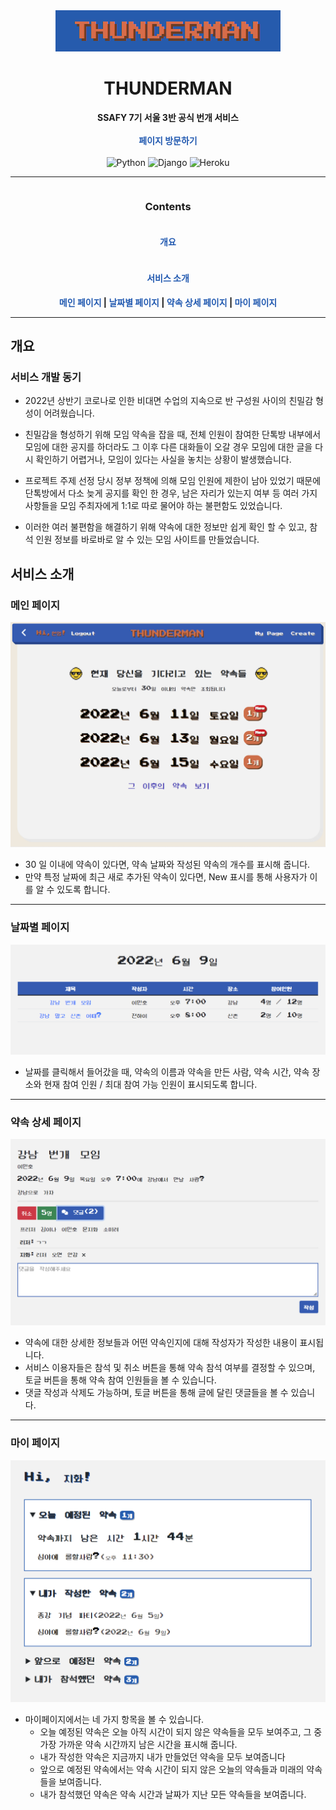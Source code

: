 <div align='center'>
    <img src="README.assets/Animation.gif">
</div>


<div align='center'>
  <h1>
    THUNDERMAN
  </h1>
</div>
<div align='center'>
  <strong>
    SSAFY 7기 서울 3반 공식 번개 서비스
  </strong>
</div>
<br>
<div align='center'><strong><a href='https://thunderman.herokuapp.com/' style='text-decoration: none; color: #2159B0;'>페이지 방문하기</a></strong></div>
<br>
<div align='center'>
     <img alt="Python" src ="https://img.shields.io/badge/Python-FFE15F.svg?&style=for-the-badge&logo=Python&logoColor=3776AB"/>
    <img alt="Django" src ="https://img.shields.io/badge/Django-092E20.svg?&style=for-the-badge&logo=Django&logoColor=white"/>
    <img alt="Heroku" src ="https://img.shields.io/badge/Heroku-430098.svg?&style=for-the-badge&logo=Heroku&logoColor=white"/>
</div>


<hr>

<div align='center'>
  <div style='display: flex; justify-content: center;'>
     <h3>
       Contents  
     </h3> 
  </div>
  <div style='display: flex; flex-direction: column; justify-content: center; align-items: center; '>
   	<div>
        <h4>
          <a style="text-decoration: none; color: #2159B0;" href="#개요">개요</a>
        </h4>
    </div>
    <div>
      <h4>
        <a style="text-decoration: none; color: #2159B0;" href="#서비스-소개">서비스 소개</a> 
      </h4>
    </div>
    <div align='center'>
      <strong>
        <a style="text-decoration: none; color: #2159B0;" href="#메인-페이지">메인 페이지</a> |
        <a style="text-decoration: none; color: #2159B0;" href="#날짜별-페이지">날짜별 페이지</a> |
        <a style="text-decoration: none; color: #2159B0;" href="#약속-상세-페이지">약속 상세 페이지</a> |
        <a style="text-decoration: none; color: #2159B0;" href="#마이-페이지">마이 페이지</a>
      </strong>
    </div>
  </div>
</div>



<hr>



##  개요

### 서비스 개발 동기

* 2022년 상반기 코로나로 인한 비대면 수업의 지속으로 반 구성원 사이의 친밀감 형성이 어려웠습니다.
* 친밀감을 형성하기 위해 모임 약속을 잡을 때, 전체 인원이 참여한 단톡방 내부에서 모임에 대한 공지를 하더라도 
  그 이후 다른 대화들이 오갈 경우 모임에 대한 글을 다시 확인하기 어렵거나, 모임이 있다는 사실을 놓치는 상황이 발생했습니다.

* 프로젝트 주제 선정 당시 정부 정책에 의해 모임 인원에 제한이 남아 있었기 때문에 단톡방에서 다소 늦게 공지를 확인 한 경우, 
  남은 자리가 있는지 여부 등 여러 가지 사항들을 모임 주최자에게 1:1로 따로 물어야 하는 불편함도 있었습니다.

* 이러한 여러 불편함을 해결하기 위해 약속에 대한 정보만 쉽게 확인 할 수 있고, 참석 인원 정보를 바로바로 알 수 있는 모임 사이트를 만들었습니다.



## 서비스 소개

### 메인 페이지

<img src="README.assets/image-20220609193301928.png" alt="image-20220609193301928" style="zoom:50%;" />

- 30 일 이내에 약속이 있다면, 약속 날짜와 작성된 약속의 개수를 표시해 줍니다.
- 만약 특정 날짜에 최근 새로 추가된 약속이 있다면, New 표시를 통해 사용자가 이를 알 수 있도록 합니다.


---


### 날짜별 페이지



<img src="README.assets/image-20220609194138499.png" alt="image-20220609194138499" style="zoom:50%;" />

- 날짜를 클릭해서 들어갔을 때, 약속의 이름과 약속을 만든 사람, 약속 시간, 
  약속 장소와 현재 참여 인원 / 최대 참여 가능 인원이 표시되도록 합니다.

---

### 약속 상세 페이지



<img src="README.assets/image-20220609201202010.png" alt="image-20220609201202010" style="zoom:50%;" />

- 약속에 대한 상세한 정보들과 어떤 약속인지에 대해 작성자가 작성한 내용이 표시됩니다.
- 서비스 이용자들은 참석 및 취소 버튼을 통해 약속 참석 여부를 결정할 수 있으며, 
  토글 버튼을 통해 약속 참여 인원들을 볼 수 있습니다. 
- 댓글 작성과 삭제도 가능하며, 토글 버튼을 통해  글에 달린 댓글들을 볼 수 있습니다.

---

### 마이 페이지



<img src="README.assets/image-20220609214707371.png" alt="image-20220609214707371" style="zoom:50%;" />

- 마이페이지에서는 네 가지 항목을 볼 수 있습니다.
  - 오늘 예정된 약속은 오늘 아직 시간이 되지 않은 약속들을 모두 보여주고, 그 중 가장 가까운 약속 시간까지 남은 시간을 표시해 줍니다.
  - 내가 작성한 약속은 지금까지 내가 만들었던 약속을 모두 보여줍니다
  - 앞으로 예정된 약속에서는 약속 시간이 되지 않은 오늘의 약속들과 미래의 약속들을 보여줍니다. 
  - 내가 참석했던 약속은 약속 시간과 날짜가 지난 모든 약속들을 보여줍니다.

